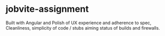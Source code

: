 # jobvite-assignment
Built with Angular and Polish of UX experience and adherence to spec, Cleanliness, simplicity of code / stubs aiming status of builds and firewalls.
